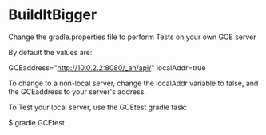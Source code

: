 # BuildItBigger

Change the gradle.properties file to perform Tests on your own GCE server

By default the values are:

GCEaddress="http://10.0.2.2:8080/_ah/api/"
localAddr=true

To change to a non-local server, change the localAddr variable to false, and the GCEaddress to your server's address.

To Test your local server, use the GCEtest gradle task:

$ gradle GCEtest

